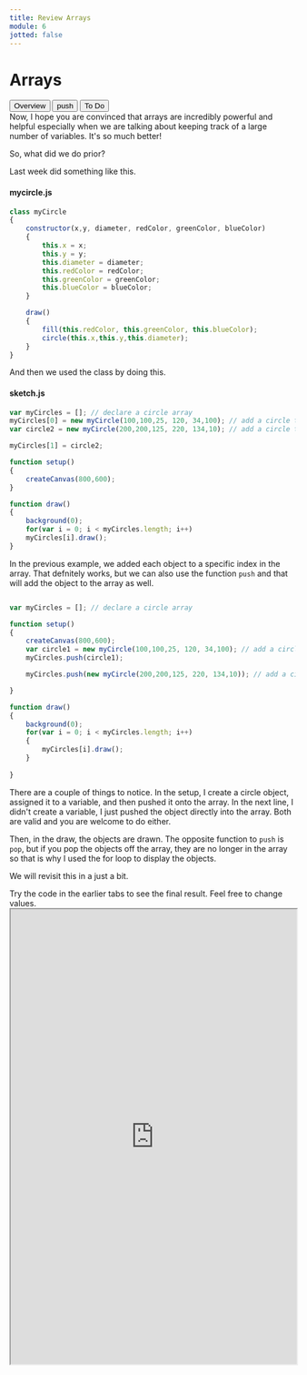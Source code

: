 ```yaml
---
title: Review Arrays
module: 6
jotted: false
---
```



# Arrays
<div class="tab">
  <button class="tablinks active" onclick="openTab(event, 'Overview')">Overview</button>
  <button class="tablinks" onclick="openTab(event, 'push')">push</button>
  <button class="tablinks" onclick="openTab(event, 'ToDo')">To Do</button>
 
</div>

<div id="Overview" class="tabcontent" style="display:block"  >
<div class="tabhtml" markdown="1">
Now, I hope you are convinced that arrays are incredibly powerful and helpful especially when we are talking about keeping track of a large number of variables.  It's so much better!

So, what did we do prior?

Last week did something like this.

#### mycircle.js

```js
class myCircle
{
    constructor(x,y, diameter, redColor, greenColor, blueColor)
    {
        this.x = x;
        this.y = y;
        this.diameter = diameter;
        this.redColor = redColor;
        this.greenColor = greenColor;
        this.blueColor = blueColor;
    }

    draw()
    {
        fill(this.redColor, this.greenColor, this.blueColor);
        circle(this.x,this.y,this.diameter);
    }
}

```

And then we used the class by doing this.

#### sketch.js

```js
var myCircles = []; // declare a circle array
myCircles[0] = new myCircle(100,100,25, 120, 34,100); // add a circle to index 0
var circle2 = new myCircle(200,200,125, 220, 134,10); // add a circle to index 1

myCircles[1] = circle2;

function setup()
{
    createCanvas(800,600);
}

function draw()
{
    background(0);
    for(var i = 0; i < myCircles.length; i++)
    myCircles[i].draw();
}
```

</div>
</div>
<div id="push" class="tabcontent">
<div class="tabhtml" markdown="1">

In the previous example, we added each object to a specific index in the array. That defnitely works, but we can also use the function `push` and that will add the object to the array as well. 

```js

var myCircles = []; // declare a circle array

function setup()
{
    createCanvas(800,600);
    var circle1 = new myCircle(100,100,25, 120, 34,100); // add a circle to index 0
    myCircles.push(circle1);

    myCircles.push(new myCircle(200,200,125, 220, 134,10)); // add a circle to index 1

}

function draw()
{
    background(0);
    for(var i = 0; i < myCircles.length; i++)
    {
        myCircles[i].draw();
    }
    
}

```

There are a couple of things to notice.  In the setup, I create a circle object, assigned it to a variable, and then pushed it onto the array.  In the next line, I didn't create a variable, I just pushed the object directly into the array. Both are valid and you are welcome to do either.

Then, in the draw, the objects are drawn.  The opposite function to `push` is `pop`, but if you pop the objects off the array, they are no longer in the array so that is why I used the for loop to display the objects.

We will revisit this in a just a bit.

</div>
</div>
<div id="ToDo" class="tabcontent">
<div class="tabhtml" markdown="1">
Try the code in the earlier tabs to see the final result. Feel free to change values.

<iframe src="https://editor.p5js.org/" width="100%" height="800px"></iframe>
</div>
</div>